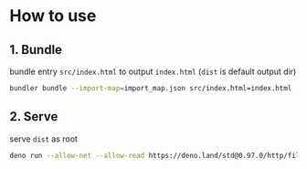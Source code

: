 # How to use

## 1. Bundle

bundle entry `src/index.html` to output `index.html` (`dist` is default output
dir)

```sh
bundler bundle --import-map=import_map.json src/index.html=index.html
```

## 2. Serve

serve `dist` as root

```sh
deno run --allow-net --allow-read https://deno.land/std@0.97.0/http/file_server.ts dist
```
